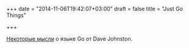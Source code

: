 +++
date = "2014-11-06T19:42:07+03:00"
draft = false
title = "Just Go Things"

+++

<p><a href="https://johnsto.co.uk/blog/just-go-things">Некоторые мысли</a> о языке Go от&nbsp;Dave Johnston.</p>

